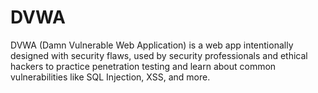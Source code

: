 # DVWA
DVWA (Damn Vulnerable Web Application) is a web app intentionally designed with security flaws, used by security professionals and ethical hackers to practice penetration testing and learn about common vulnerabilities like SQL Injection, XSS, and more.
